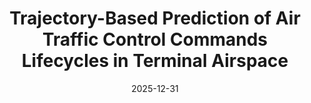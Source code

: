 ---
title: "Trajectory-Based Prediction of Air Traffic Control Commands Lifecycles in Terminal Airspace"
collection: publications
category: manuscripts
permalink: /publication/2024-11-25-paper-title-number-1
date: 2025-12-31
venue: 'hehe'
---